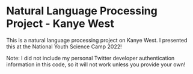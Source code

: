 # Natural Language Processing Project - Kanye West
This is a natural language processing project on Kanye West. I presented this at the National Youth Science Camp 2022!

Note: I did not include my personal Twitter developer authentication information in this code, so it will not work unless you provide your own!
